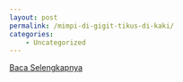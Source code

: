 ```yaml
---
layout: post
permalink: /mimpi-di-gigit-tikus-di-kaki/
categories:
    - Uncategorized
---
```


[Baca Selengkapnya](/01)